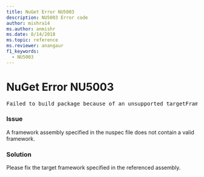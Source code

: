 ```yaml
---
title: NuGet Error NU5003
description: NU5003 Error code
author: mishra14
ms.author: anmishr
ms.date: 8/14/2018
ms.topic: reference
ms.reviewer: anangaur
f1_keywords: 
  - NU5003
---
```


# NuGet Error NU5003
<pre>Failed to build package because of an unsupported targetFramework value on 'System.Net'.</pre>

### Issue

A framework assembly specified in the nuspec file does not contain a valid framework.


### Solution

Please fix the target framework specified in the referenced assembly.

